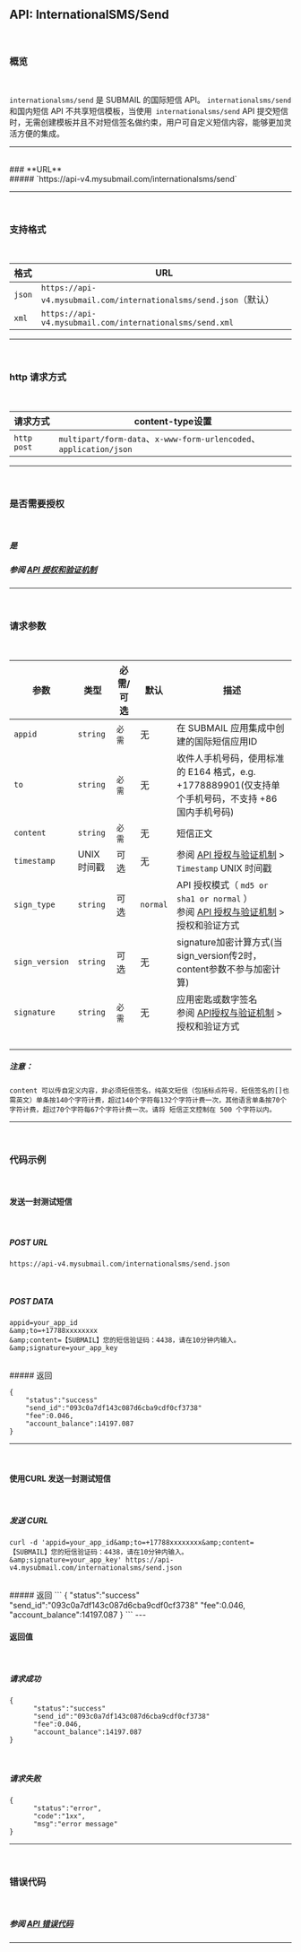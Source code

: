 ##  API: InternationalSMS/Send
<br>

### **概览**

<br>

`internationalsms/send` 是 SUBMAIL 的国际短信 API。 `internationalsms/send` 和国内短信 API 不共享短信模板，当使用` internationalsms/send` API 提交短信时，无需创建模板并且不对短信签名做约束，用户可自定义短信内容，能够更加灵活方便的集成。

---

<br>
### **URL**
<br>
#####  `https://api-v4.mysubmail.com/internationalsms/send`

---
<br>

###  **支持格式**
<br>

| 格式   | URL                                                          |
| ------ | ------------------------------------------------------------ |
| `json` | `https://api-v4.mysubmail.com/internationalsms/send.json`（默认） |
| `xml`  | `https://api-v4.mysubmail.com/internationalsms/send.xml`     |

---

<br>

### **http 请求方式**
<br>


| 请求方式    | content-type设置                                             |
| ----------- | ------------------------------------------------------------ |
| `http post` | `multipart/form-data`、`x-www-form-urlencoded`、`application/json` |

---
<br>

### **是否需要授权**
<br>

##### 是

##### 参阅 [API 授权和验证机制](https://www.mysubmail.com/documents/pdxzv1)

---
<br>

### **请求参数**
<br>

| 参数           | 类型        | 必需/可选 | 默认     | 描述                                                         |
| -------------- | ----------- | --------- | -------- | ------------------------------------------------------------ |
| `appid`        | `string`    | `必需`    | 无       | 在 SUBMAIL 应用集成中创建的国际短信应用ID                    |
| `to`           | `string`    | `必需`    | 无       | 收件人手机号码，使用标准的 E164 格式，e.g. +1778889901(仅支持单个手机号码，不支持 +86 国内手机号码) |
| `content`      | `string`    | `必需`    | 无       | 短信正文                                                     |
| `timestamp`    | UNIX 时间戳 | 可选      | 无       | 参阅 [API 授权与验证机制](https://www.mysubmail.com/documents/pdxzv1)  \>  `Timestamp` UNIX 时间戳 |
| `sign_type`    | `string`    | 可选      | `normal` | API 授权模式（  `md5 or sha1 or normal` ）<br>参阅 [API 授权与验证机制](https://www.mysubmail.com/documents/pdxzv1)  \>  授权和验证方式 |
| `sign_version` | `string`    | 可选      | 无       | signature加密计算方式(当sign_version传2时，content参数不参与加密计算) |
| `signature`    | `string`    | `必需`    | 无       | 应用密匙或数字签名<br>参阅 [API授权与验证机制](https://www.mysubmail.com/documents/pdxzv1)  \>  授权和验证方式 |
| <br>           |             |           |          |                                                              |

##### 注意：

```
content 可以传自定义内容，非必须短信签名，纯英文短信（包括标点符号，短信签名的[]也需英文）单条按140个字符计费，超过140个字符每132个字符计费一次，其他语言单条按70个字符计费，超过70个字符每67个字符计费一次。请将 短信正文控制在 500 个字符以内。
```

---

<br>

### **代码示例**

<br>

#### 发送一封测试短信

<br>

##### POST URL

```
https://api-v4.mysubmail.com/internationalsms/send.json
```

<br>

##### POST DATA

```
appid=your_app_id
&amp;to=+17788xxxxxxxx
&amp;content=【SUBMAIL】您的短信验证码：4438，请在10分钟内输入。
&amp;signature=your_app_key
```
<br>
##### 返回


```
{
    "status":"success"
    "send_id":"093c0a7df143c087d6cba9cdf0cf3738"
    "fee":0.046,
    "account_balance":14197.087
}
```

---

<br>

#### 使用CURL 发送一封测试短信

<br>


##### 发送 CURL

```
curl -d 'appid=your_app_id&amp;to=+17788xxxxxxxx&amp;content=【SUBMAIL】您的短信验证码：4438，请在10分钟内输入。&amp;signature=your_app_key' https://api-v4.mysubmail.com/internationalsms/send.json
```
<br>
##### 返回
```
{
      "status":"success"
      "send_id":"093c0a7df143c087d6cba9cdf0cf3738"
      "fee":0.046,
      "account_balance":14197.087
}
```
---


<br>

#### 返回值

<br>



##### 请求成功


```
{
      "status":"success"
      "send_id":"093c0a7df143c087d6cba9cdf0cf3738"
      "fee":0.046,
      "account_balance":14197.087
}
```
<br>

##### 请求失败

```
{
      "status":"error",
      "code":"1xx",
      "msg":"error message"
}
```

---

<br>

### **错误代码**

<br>

##### 参阅 [API 错误代码](https://www.mysubmail.com/documents/wBDvw1)

------
